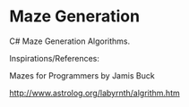 # Maze Generation

C# Maze Generation Algorithms.

Inspirations/References:

Mazes for Programmers by Jamis Buck

http://www.astrolog.org/labyrnth/algrithm.htm